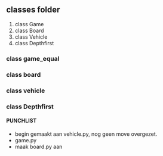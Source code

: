 ## classes folder
1. class Game
2. class Board
3. class Vehicle
4. class Depthfirst

### class game_equal

### class board

### class vehicle

### class Depthfirst

#### PUNCHLIST
- begin gemaakt aan vehicle.py, nog geen move overgezet.
- game.py
- maak board.py aan
